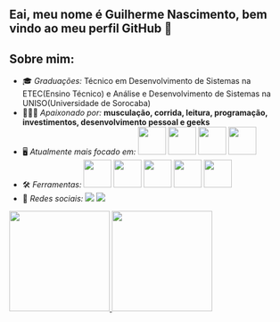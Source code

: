 ## Eai, meu nome é Guilherme Nascimento, bem vindo ao meu perfil GitHub 👋

## Sobre mim:
- 🎓 *Graduações:* Técnico em Desenvolvimento de Sistemas na ETEC(Ensino Técnico) e Análise e Desenvolvimento de Sistemas na UNISO(Universidade de Sorocaba)
- 🙋🏻‍♂️ *Apaixonado por:* **musculação, corrida, leitura, programação, investimentos, desenvolvimento pessoal e geeks**
- 🖥️ *Atualmente mais focado em:*
  <div style="display: inline">
    <img width='50' height='50' src="https://cdn.jsdelivr.net/gh/devicons/devicon@latest/icons/java/java-original.svg"/>
    <img width='50' height='50' src="https://cdn.jsdelivr.net/gh/devicons/devicon@latest/icons/spring/spring-original.svg"/>
    <img width='50' height='50' src="https://cdn.jsdelivr.net/gh/devicons/devicon@latest/icons/mysql/mysql-original.svg"/>
    <img width='50' height='50' src="https://cdn.jsdelivr.net/gh/devicons/devicon@latest/icons/mongodb/mongodb-original.svg"/>
  </div>
- 🛠️ *Ferramentas:*
  <div style="display: inline">
    <img width='50' height='50' src="https://cdn.jsdelivr.net/gh/devicons/devicon@latest/icons/intellij/intellij-original.svg"/>
    <img width='50' height='50' src="https://cdn.jsdelivr.net/gh/devicons/devicon@latest/icons/eclipse/eclipse-original.svg"/>
    <img width='50' height='50' src="https://cdn.jsdelivr.net/gh/devicons/devicon@latest/icons/vscode/vscode-original.svg"/>
    <img width='50' height='50' src="https://cdn.jsdelivr.net/gh/devicons/devicon@latest/icons/postman/postman-original.svg"/>
    <img width='50' height='50' src="https://cdn.jsdelivr.net/gh/devicons/devicon@latest/icons/git/git-original.svg"/>
  </div>
- 📱 *Redes sociais:*
  <div style="display: inline">
    <a href="https://www.linkedin.com/in/guilhermenascimeento/"><img src="https://img.shields.io/badge/linkedin-%230077B5.svg?style=for-the-badge&logo=linkedin&logoColor=white"></a>
    <a href="mailto:guilherme_nascimeento18@outlook.com"><img src="https://img.shields.io/badge/Microsoft_Outlook-0078D4?style=for-the-badge&logo=microsoft-outlook&logoColor=white"></a>
  </div>

<div>
<a href="https://github.com/guinascimentoo">
<img loading="lazy" height="180em" src="https://github-readme-stats.vercel.app/api/top-langs/?username=guinascimentoo&layout=compact&langs_count=7&theme=dracula"/>
<img loading="lazy" height="180em" src="https://github-readme-stats.vercel.app/api?username=guinascimentoo&show_icons=true&theme=dracula&include_all_commits=true&count_private=true"/>
</div>
